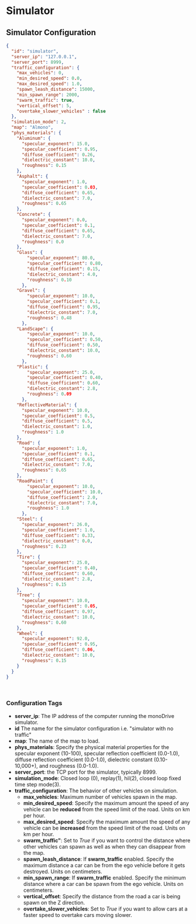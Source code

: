 # Simulator
 
## Simulator Configuration

``` json
{
  "id": "simulator",
  "server_ip": "127.0.0.1",
  "server_port": 8999,
  "traffic_configuration": {
    "max_vehicles": 0,
    "min_desired_speed": 0.0,
    "max_desired_speed": 1.0,
    "spawn_leash_distance": 15000,
    "min_spawn_range": 2000,
    "swarm_traffic": true,
    "vertical_offset": 5,
    "overtake_slower_vehicles" : false
  },
  "simulation_mode": 2,
  "map": "Almono",
  "phys_materials": {
    "Aluminum": {
      "specular_exponent": 15.0,
      "specular_coefficient": 0.95,
      "diffuse_coefficient": 0.26,
      "dielectric_constant": 10.0,
      "roughness": 0.15
    },
    "Asphalt": {
      "specular_exponent": 1.0,
      "specular_coefficient": 0.03,
      "diffuse_coefficient": 0.65,
      "dielectric_constant": 7.0,
      "roughness": 0.65
    },
    "Concrete": {
      "specular_exponent": 0.0,
      "specular_coefficient": 0.1,
      "diffuse_coefficient": 0.65,
      "dielectric_constant": 7.0,
      "roughness": 0.0
    },
    "Glass": {
        "specular_exponent": 80.0,
        "specular_coefficient": 0.80,
        "diffuse_coefficient": 0.15,
        "dielectric_constant": 4.0,
        "roughness": 0.10
      },
    "Gravel": {
        "specular_exponent": 10.0,
        "specular_coefficient": 0.1,
        "diffuse_coefficient": 0.95,
        "dielectric_constant": 7.0,
        "roughness": 0.48
      },
    "LandScape": {
        "specular_exponent": 10.0,
        "specular_coefficient": 0.50,
        "diffuse_coefficient": 0.50,
        "dielectric_constant": 10.0,
        "roughness": 0.60
      },
    "Plastic": {
        "specular_exponent": 25.0,
        "specular_coefficient": 0.40,
        "diffuse_coefficient": 0.60,
        "dielectric_constant": 2.8,
        "roughness": 0.09
      },
    "ReflectiveMaterial": {
      "specular_exponent": 10.0,
      "specular_coefficient": 0.5,
      "diffuse_coefficient": 0.5,
      "dielectric_constant": 1.0,
      "roughness": 1.0
    },
    "Road": {
      "specular_exponent": 1.0,
      "specular_coefficient": 0.1,
      "diffuse_coefficient": 0.65,
      "dielectric_constant": 7.0,
      "roughness": 0.65
    },
    "RoadPaint": {
        "specular_exponent": 10.0,
        "specular_coefficient": 10.0,
        "diffuse_coefficient": 2.0,
        "dielectric_constant": 7.0,
        "roughness": 1.0
      },
    "Steel": {
      "specular_exponent": 26.0,
      "specular_coefficient": 1.0,
      "diffuse_coefficient": 0.33,
      "dielectric_constant": 0.0,
      "roughness": 0.23
    },
    "Tire": {
      "specular_exponent": 25.0,
      "specular_coefficient": 0.40,
      "diffuse_coefficient": 0.60,
      "dielectric_constant": 2.8,
      "roughness": 0.15
    },
    "Tree": {
      "specular_exponent": 10.0,
      "specular_coefficient": 0.05,
      "diffuse_coefficient": 0.97,
      "dielectric_constant": 10.0,
      "roughness": 0.60
    },
    "Wheel": {
      "specular_exponent": 92.0,
      "specular_coefficient": 0.95,
      "diffuse_coefficient": 0.06,
      "dielectric_constant": 10.0,
      "roughness": 0.15
    }
  }
}
```
<p>&nbsp;</p>

### Configuration Tags

- **server_ip**: The IP address of the computer running the monoDrive simulator. 
- **id** The name for the simulator configuration i.e. "simulator with no traffic"
- **map**: The name of the map to load.
- **phys_materials**: Specify the physical material properties for the specular exponent (10-100), specular reflection coefficient (0.0-1.0), diffuse reflection coefficient (0.0-1.0), dielectric constant (0.10-10,000+), and roughness (0.0-1.0).
- **server_port**: the TCP port for the simulator, typically 8999.
- **simulation_mode**: Closed loop (0), replay(1), hil(2), closed loop fixed time step mode(3).
- **traffic_configuration**: The behavior of other vehicles on simulation. 
    - **max_vehicles**: Maximum number of vehicles spawn in the map.
    - **min_desired_speed**: Specify the maximum amount the speed of any vehicle can be **reduced** from the speed limit of the road.  Units on km per hour.
    - **max_desired_speed**: Specify the maximum amount the speed of any vehicle can be **increased** from the speed limit of the road. Units on km per hour.
    - **swarm_traffic"**: Set to *True* if you want to control the distance where other vehicles can spawn as well as when they can disappear from the map.
    - **spawn_leash_distance**: If **swarm_traffic** enabled. Specify the maximum distance a car can be from the ego vehicle before it gets destroyed. Units on centimeters.
    - **min_spawn_range**: If **swarm_traffic** enabled. Specify the minimum distance where a car can be spawn from the ego vehicle. Units on centimeters.
    - **vertical_offset**: Specify the distance from the road a car is being spawn on the Z direction.
    - **overtake_slower_vehicles**: Set to *True* if you want to allow cars at a faster speed to overtake cars moving slower. 

<p>&nbsp;</p>
